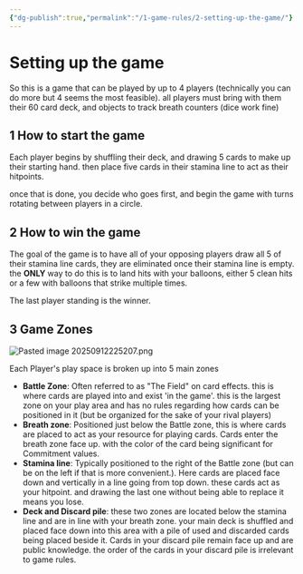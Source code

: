 ```yaml
---
{"dg-publish":true,"permalink":"/1-game-rules/2-setting-up-the-game/"}
---
```


# Setting up the game

So this is a game that can be played by up to 4 players (technically you can do more but 4 seems the most feasible). all players must bring with them their 60 card deck, and objects to track breath counters (dice work fine)

## 1 How to start the game
Each player begins by shuffling their deck, and drawing 5 cards to make up their starting hand. then place five cards in their stamina line to act as their hitpoints.

once that is done, you decide who goes first, and begin the game with turns rotating between players in a circle.

## 2 How to win the game

The goal of the game is to have all of your opposing players draw all 5 of their stamina line cards, they are eliminated once their stamina line is empty. the **ONLY** way to do this is to land hits with your balloons, either 5 clean hits or a few with balloons that strike multiple times.

The last player standing is the winner.

## 3 Game Zones
![Pasted image 20250912225207.png](/img/user/Images/Pasted%20image%2020250912225207.png)

Each Player's play space is broken up into 5 main zones
- **Battle Zone**: Often referred to as "The Field" on card effects. this is where cards are played into and exist 'in the game'. this is the largest zone on your play area and has no rules regarding how cards can be positioned in it (but be organized for the sake of your rival players)
- **Breath zone**: Positioned just below the Battle zone, this is where cards are placed to act as your resource for playing cards. Cards enter the breath zone face up. with the color of the card being significant for Commitment values. 
- **Stamina line**: Typically positioned to the right of the Battle zone (but can be on the left if that is more convenient.). Here cards are placed face down and vertically in a line going from top down. these cards act as your hitpoint. and drawing the last one without being able to replace it means you lose.
- **Deck and Discard pile**: these two zones are located below the stamina line and are in line with your breath zone. your main deck is shuffled and placed face down into this area with a pile of used and discarded cards being placed beside it. Cards in your discard pile remain face up and are public knowledge. the order of the cards in your discard pile is irrelevant to game rules.
